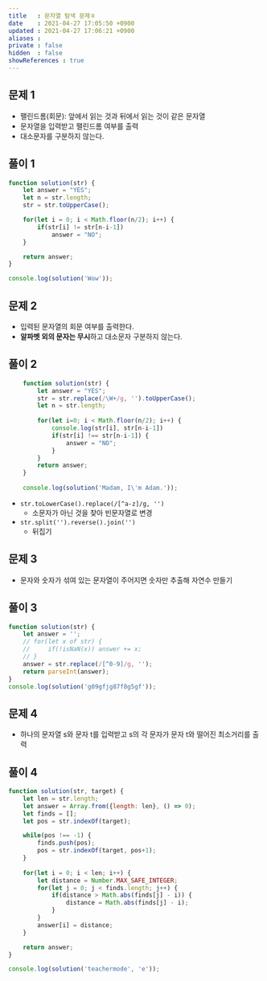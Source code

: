 ```yaml
---
title   : 문자열 탐색 문제ㅎ
date    : 2021-04-27 17:05:50 +0900
updated : 2021-04-27 17:06:21 +0900
aliases : 
private : false
hidden  : false
showReferences : true
---
```

## 문제 1
- 팰린드롬(회문): 앞에서 읽는 것과 뒤에서 읽는 것이 같은 문자열  
- 문자열을 입력받고 팰린드롬 여부를 출력 
- 대소문자를 구분하지 않는다. 

## 풀이 1 
```javascript
function solution(str) {
    let answer = "YES";
    let n = str.length; 
    str = str.toUpperCase();

    for(let i = 0; i < Math.floor(n/2); i++) {
        if(str[i] != str[n-i-1])
            answer = "NO"; 
    }

    return answer;
}

console.log(solution('Wow'));
```

## 문제 2 
- 입력된 문자열의 회문 여부를 출력한다.
- **알파벳 외의 문자는 무시**하고 대소문자 구분하지 않는다. 

## 풀이 2 
```javascript
    function solution(str) {
        let answer = "YES";
        str = str.replace(/\W+/g, '').toUpperCase();
        let n = str.length;
        
        for(let i=0; i < Math.floor(n/2); i++) {
            console.log(str[i], str[n-i-1])
            if(str[i] !== str[n-i-1]) {
                answer = "NO"; 
            }
        }
        return answer;
    }
    
    console.log(solution('Madam, I\'m Adam.'));
```  
- `str.toLowerCase().replace(/[^a-z]/g, '')` 
  - 소문자가 아닌 것을 찾아 빈문자열로 변경 
- `str.split('').reverse().join('')`   
  - 뒤집기

## 문제 3
- 문자와 숫자가 섞여 있는 문자열이 주어지면 숫자만 추출해 자연수 만들기  

## 풀이 3 
```javascript
function solution(str) {
    let answer = '';
    // for(let x of str) {
    //     if(!isNaN(x)) answer += x;
    // }
    answer = str.replace(/[^0-9]/g, '');
    return parseInt(answer);
}
console.log(solution('g09gfjg87f8g5gf'));
```

## 문제 4 
- 하나의 문자열 s와 문자 t를 입력받고 s의 각 문자가 문자 t와 떨어진 최소거리를 출력 

## 풀이 4 
```javascript
function solution(str, target) {
    let len = str.length; 
    let answer = Array.from({length: len}, () => 0);
    let finds = []; 
    let pos = str.indexOf(target);

    while(pos !== -1) {
        finds.push(pos);
        pos = str.indexOf(target, pos+1); 
    }
    
    for(let i = 0; i < len; i++) {
        let distance = Number.MAX_SAFE_INTEGER;
        for(let j = 0; j < finds.length; j++) {
            if(distance > Math.abs(finds[j] - i)) {
                distance = Math.abs(finds[j] - i);
            }
        }
        answer[i] = distance; 
    }

    return answer;
}

console.log(solution('teachermode', 'e'));
```